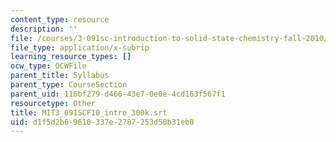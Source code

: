 ```yaml
---
content_type: resource
description: ''
file: /courses/3-091sc-introduction-to-solid-state-chemistry-fall-2010/d1f5d2b69610337e2787253d58b31eb0_MIT3_091SCF10_intro_300k.srt
file_type: application/x-subrip
learning_resource_types: []
ocw_type: OCWFile
parent_title: Syllabus
parent_type: CourseSection
parent_uid: 116bf279-d466-43e7-0e0e-4cd163f567f1
resourcetype: Other
title: MIT3_091SCF10_intro_300k.srt
uid: d1f5d2b6-9610-337e-2787-253d58b31eb0
---
```

